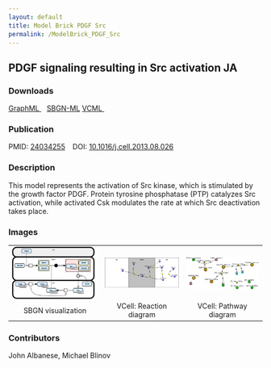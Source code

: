```yaml
---
layout: default
title: Model Brick PDGF Src
permalink: /ModelBrick_PDGF_Src
---
```




## PDGF signaling resulting in Src activation JA

### Downloads

 <a href="/modelbricks/PDGF graphML.graphml">GraphML </a> &ensp;
 <a href="/modelbricks/PDGF SBGN-ML.sbgn">SBGN-ML</a>
 <a href="/modelbricks/PDGF ModelBrick.vcml">VCML </a> &ensp; 

### Publication

PMID:  [24034255](https://www.ncbi.nlm.nih.gov/pubmed/24034255) &ensp; DOI: [10.1016/j.cell.2013.08.026](https://doi.org/10.1016/j.cell.2013.08.026)

### Description

This model represents the activation of Src kinase, which is stimulated by the growth factor PDGF. Protein tyrosine phosphatase (PTP) catalyzes Src activation, while activated Csk modulates the rate at which Src deactivation takes place.

### Images
 
 <table width="100%">
 <tr>
  <td width="10%"><a href="https://modelbricks.github.io/images/modelbricks/PDGF_ModelBrick_SBGN.PNG"><img align="center" src="/images/modelbricks/PDGF_ModelBrick_SBGN.PNG"/></a></td>
  <td width="10%"><a href="https://modelbricks.github.io/images/modelbricks/PDGF_ModelBrick_ReactionDiagram.PNG"><img align="center" src="/images/modelbricks/PDGF_ModelBrick_ReactionDiagram.PNG"/></a></td>
  <td width="10%"><a href="https://modelbricks.github.io/images/modelbricks/PDGF_ModelBrick_PathwayDiagram.PNG"><img align="center" src="/images/modelbricks/PDGF_ModelBrick_PathwayDiagram.PNG"/></a></td>
 </tr>
  <tr>
  <td align="center"> SBGN visualization </td>
  <td align="center"> VCell: Reaction diagram</td>
  <td align="center"> VCell: Pathway diagram</td>
 </tr>
 </table>


### Contributors
John Albanese, Michael Blinov
